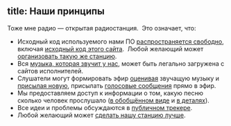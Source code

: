 title: Наши принципы
---
Тоже мне радио — открытая радиостанция.  Это означает, что:

- Исходный код используемого нами ПО [распространяется свободно][soft], включая
  [исходный код этого сайта][site].  Любой желающий может [организовать такую же
  станцию][1].
- Вся [музыка, которая звучит у нас][music], может быть легально загружена с
  сайтов исполнителей.
- Слушатели могут формировать эфир [оценивая][jabber] звучащую музыку и
  [присылая новую][feedback], присылать [голосовые сообщения](hotline/)
  прямо в эфир.
- Мы предоставляем доступ к информации о том, какую песню сколько человек
  прослушало ([в обобщённом виде][sstat] и [в деталях][lstat]).
- Все идеи и проблемы обсуждаются в [публичном трекере](/tracker/).
- Любой желающий может [сделать нашу станцию лучше](/support/).

[1]: /about/setup/
[feedback]: feedback.html
[jabber]: /voting/
[lstat]: http://files.tmradio.net/listeners/listeners.csv
[site]: /about/site/
[soft]: http://ardj.googlecode.com/
[sstat]: http://files.tmradio.net/listeners/totals.csv
[music]: /music/
